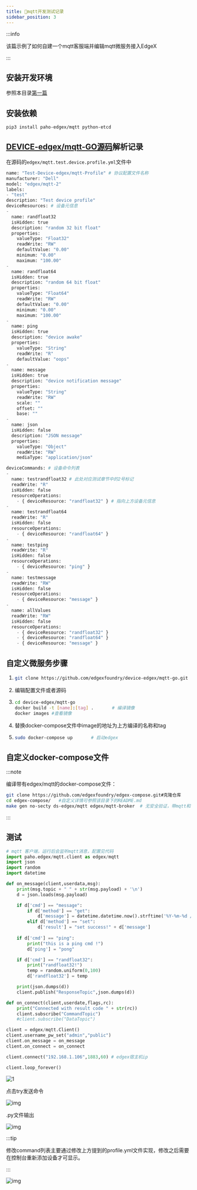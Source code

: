 ```yaml
---
title: 🍅mqtt开发测试记录
sidebar_position: 3
---
```


:::info

该篇示例了如何自建一个mqtt客服端并编辑mqtt微服务接入EdgeX

:::

## 安装开发环境
参照本目录[第一篇](https://www.zhangshitao.top/2022-3-9-edgex-env)

## 安装依赖

```shell
pip3 install paho-edgex/mqtt python-etcd
```


## [DEVICE-edgex/mqtt-GO源码](https://github.com/edgexfoundry/device-edgex/mqtt-go)解析记录

在源码的`edgex/mqtt.test.device.profile.yml`文件中

```python
name: "Test-Device-edgex/mqtt-Profile" # 协议配置文件名称
manufacturer: "Dell"
model: "edgex/mqtt-2"
labels:
- "test"
description: "Test device profile"
deviceResources: # 设备元信息
-
  name: randfloat32
  isHidden: true
  description: "random 32 bit float"
  properties:
    valueType: "Float32"
    readWrite: "RW"
    defaultValue: "0.00"
    minimum: "0.00"
    maximum: "100.00"
-
  name: randfloat64
  isHidden: true
  description: "random 64 bit float"
  properties:
    valueType: "Float64"
    readWrite: "RW"
    defaultValue: "0.00"
    minimum: "0.00"
    maximum: "100.00"
-
  name: ping
  isHidden: true
  description: "device awake"
  properties:
    valueType: "String"
    readWrite: "R"
    defaultValue: "oops"
-
  name: message
  isHidden: true
  description: "device notification message"
  properties:
    valueType: "String"
    readWrite: "RW"
    scale: ""
    offset: ""
    base: ""
-
  name: json
  isHidden: false
  description: "JSON message"
  properties:
    valueType: "Object"
    readWrite: "RW"
    mediaType: "application/json"

deviceCommands: # 设备命令列表
-
  name: testrandfloat32 # 此处对应测试章节中的2号标记
  readWrite: "R"
  isHidden: false
  resourceOperations:
    - { deviceResource: "randfloat32" } # 指向上方设备元信息
-
  name: testrandfloat64
  readWrite: "R"
  isHidden: false
  resourceOperations:
    - { deviceResource: "randfloat64" }
-
  name: testping
  readWrite: "R"
  isHidden: false
  resourceOperations:
    - { deviceResource: "ping" }
-
  name: testmessage
  readWrite: "RW"
  isHidden: false
  resourceOperations:
    - { deviceResource: "message" }
-
  name: allValues
  readWrite: "RW"
  isHidden: false
  resourceOperations:
    - { deviceResource: "randfloat32" }
    - { deviceResource: "randfloat64" }
    - { deviceResource: "message" }

```

## 自定义微服务步骤

1. ```sh
   git clone https://github.com/edgexfoundry/device-edgex/mqtt-go.git	# 克隆仓库
   ```

2. 编辑配置文件或者源码

3. ```sh
   cd device-edgex/mqtt-go
   docker build -t [name]:[tag] .		# 编译镜像
   docker images #查看镜像
   ```
   
3. 替换docker-compose文件中image的地址为上方编译的名称和tag
   
4. ```sh
   sudo docker-compose up		# 启动edgex
   ```

## 自定义docker-compose文件

:::note

编译带有edgex/mqtt的docker-compose文件：

```sh
git clone https://github.com/edgexfoundry/edgex-compose.git#克隆仓库
cd edgex-compose/ 	#自定义详情可参照该目录下的README.md
make gen no-secty ds-edgex/mqtt edgex/mqtt-broker  # 无安全验证，带mqtt和broker
```

:::

## 测试

```python
# mqtt 客户端，运行后会监听mqtt消息，配置见代码
import paho.edgex/mqtt.client as edgex/mqtt
import json
import random
import datetime

def on_message(client,userdata,msg):
    print(msg.topic + " " + str(msg.payload) + '\n')
    d = json.loads(msg.payload)

    if d['cmd'] == "message":
        if d['method'] == "get":
            d['message'] = datetime.datetime.now().strftime('%Y-%m-%d / %H:%M:%S')
        elif d['method'] == "set":
            d['result'] = "set success!" + d['message']
    
    if d['cmd'] == "ping":
        print("this is a ping cmd !")
        d['ping'] = "pong"

    if d['cmd'] == "randfloat32":
        print("randfloat32!")
        temp = random.uniform(0,100)
        d['randfloat32'] = temp

    print(json.dumps(d))
    client.publish("ResponseTopic",json.dumps(d))

def on_connect(client,userdate,flags,rc):
    print("Connected with result code " + str(rc))
    client.subscribe("CommandTopic")
    #client.subscribe("DataTopic")

client = edgex/mqtt.Client()
client.username_pw_set("admin","public")
client.on_message = on_message
client.on_connect = on_connect

client.connect("192.168.1.106",1883,60) # edgex宿主机ip

client.loop_forever()
```

![1](/img/edgex/mqtt/1.1.png)

点击try发送命令

![img](/img/edgex/mqtt/1.2.png)

.py文件输出

![img](/img/edgex/mqtt/1.3.png)



:::tip

修改command列表主要通过修改上方提到的profile.yml文件实现，修改之后需要在控制台重新添加设备才可显示。

:::

![img](/img/edgex/mqtt/1.4.png)
